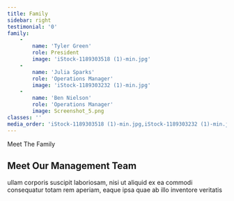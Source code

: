 ```yaml
---
title: Family
sidebar: right
testimonial: '0'
family:
    -
        name: 'Tyler Green'
        role: President
        image: 'iStock-1189303518 (1)-min.jpg'
    -
        name: 'Julia Sparks'
        role: 'Operations Manager'
        image: 'iStock-1189303232 (1)-min.jpg'
    -
        name: 'Ben Nielson'
        role: 'Operations Manager'
        image: Screenshot_5.png
classes: ''
media_order: 'iStock-1189303518 (1)-min.jpg,iStock-1189303232 (1)-min.jpg,Screenshot_5.png'
---
```


<span class="pseudo--dash d-inline-block mx-auto items-center text-green-400"> Meet The Family </span>
## Meet Our Management Team 
ullam corporis suscipit laboriosam, nisi ut aliquid ex ea commodi consequatur totam 
rem aperiam, eaque ipsa quae ab illo inventore veritatis 